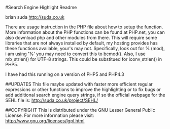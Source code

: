 #Search Engine Highlight Readme

brian suda
http://suda.co.uk

There are usage instruction in the PHP file about how to setup the function. More information about the PHP functions can be found at PHP.net, you can also download php and other modules from there. This will require some libraries that are not always installed by default, my hosting provides has these functions available, your's may not. Specifically, look out for % (mod), i am using '%' you may need to convert this to bcmod(). Also, I use mb_strlen() for UTF-8 strings. This could be substitued for iconv_strlen() in PHP5.

I have had this running on a version of PHP5 and PHP4.3

##UPDATES
This file maybe updated with faster more efficient regular expressions or other functions to improve the highlighting or to fix bugs or add additional search engine query strings, if so the official webpage for the SEHL file is:
http://suda.co.uk/project/SEHL/

##COPYRIGHT
This is distributed under the GNU Lesser General Public License. For more information please visit: http://www.gnu.org/licenses/lgpl.html
